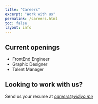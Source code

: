```yaml
---
title: "Careers"
excerpt: "Work with us"
permalink: /careers.html
toc: false
layout: info
---
```


## Current openings
* FrontEnd Engineer
* Graphic Designer
* Talent Manager

## Looking to work with us?
Send us your resume at [_careers@vidiyo.me_](mailto:careers@akriya.co.in)

